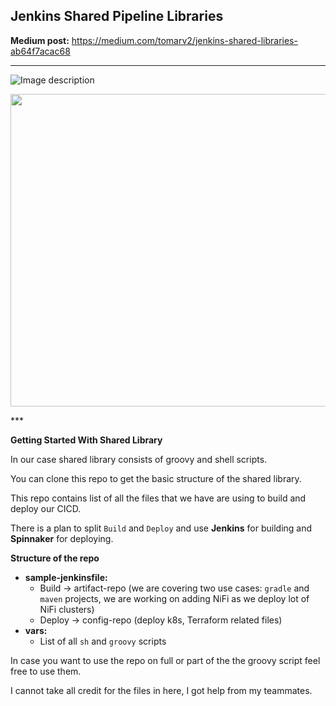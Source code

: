 ## Jenkins Shared Pipeline Libraries

**Medium post:** https://medium.com/tomarv2/jenkins-shared-libraries-ab64f7acac68

***

![Image description](https://files.gitter.im/tomarv2/oy6L/Screen-Shot-2020-04-09-at-9.08.16-PM.png)

<p align="center">
  <img width="600" height="500" src="https://files.gitter.im/tomarv2/oy6L/Screen-Shot-2020-04-09-at-9.08.16-PM.png">
</p>
***

**Getting Started With Shared Library**

In our case shared library consists of groovy and shell scripts. 

You can clone this repo to get the basic structure of the shared library.

This repo contains list of all the files that we have are using to build and deploy our CICD.

There is a plan to split `Build` and `Deploy` and use **Jenkins** for building and **Spinnaker** for deploying.

**Structure of the repo**

 - **sample-jenkinsfile:**
    - Build -> artifact-repo (we are covering two use cases: `gradle` and `maven` projects, we are working on adding NiFi as we deploy lot of NiFi clusters)
    - Deploy -> config-repo (deploy k8s, Terraform related files)
 - **vars:**
    - List of all `sh` and `groovy` scripts
    
 In case you want to use the repo on full or part of the the groovy script feel free to use them.
 
 I cannot take all credit for the files in here, I got help from my teammates.
 
 
 
 
 





